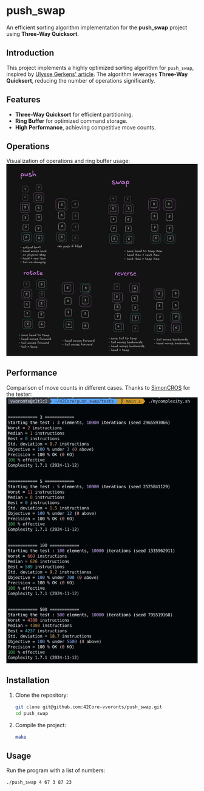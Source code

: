 # push_swap  

An efficient sorting algorithm implementation for the **push_swap** project using **Three-Way Quicksort**.  

## Introduction  

This project implements a highly optimized sorting algorithm for `push_swap`, inspired by [Ulysse Gerkens' article](https://medium.com/@ulysse.gerkens/push-swap-in-less-than-4200-operations-c292f034f6c0). The algorithm leverages **Three-Way Quicksort**, reducing the number of operations significantly.  

## Features  

- **Three-Way Quicksort** for efficient partitioning.  
- **Ring Buffer** for optimized command storage.  
- **High Performance**, achieving competitive move counts.  

## Operations
Visualization of operations and ring buffer usage:
![Operations](wiki/ops.jpg)

## Performance
Comparison of move counts in different cases. Thanks to [SimonCROS](https://github.com/SimonCROS/push_swap_tester) for the tester:
![Performance](wiki/performance.jpg)

## Installation  

1. Clone the repository:  
   ```sh
   git clone git@github.com:42Core-vvoronts/push_swap.git
   cd push_swap
   ```  
2. Compile the project:  
   ```sh
   make
   ```  

## Usage  

Run the program with a list of numbers:  
```sh
./push_swap 4 67 3 87 23  
``` 
